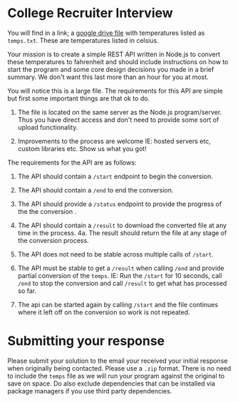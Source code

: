 # College Recruiter Interview


You will find in a link; a [google drive file](https://drive.google.com/file/d/1h94dPj1NnCMZxIom0xlUjmJztVwNAjwM/view?usp=sharing) with temperatures listed as `temps.txt`. These are temperatures listed in celsius. 

Your mission is to create a simple REST API written in Node.js to convert these temperatures to fahrenheit and should include instructions on how to start the program and some core design decisions you made in a brief summary. We don't want this last more than an hour for you at most.

You will notice this is a large file. The requirements for this API are simple but first some important things are that ok to do.

1. The file is located on the same server as the Node.js program/server. Thus you have direct access and don't need to provide some sort of upload functionality.

2. Improvements to the process are welcome IE: hosted servers etc, custom libraries etc. Show us what you got!


The requirements for the API are as follows:

1. The API should contain a `/start` endpoint to begin the conversion.
2. The API should contain a `/end` to end the conversion.
3. The API should provide a `/status` endpoint to provide the progress of the the conversion .
4. The API should contain a `/result` to download the converted file at any time in the process.
4a. The result should return the file at any stage of the conversion process.

5. The API does not need to be stable across multiple calls of `/start`. 
6. The API must be stable to get a `/result` when calling `/end` and provide partial conversion of the `temps`. IE: Run the `/start` for 10 seconds, call `/end` to stop the conversion and call `/result` to get what has processed so far.
7. The api can be started again by calling `/start` and the file continues where it left off on the conversion so work is not repeated.

# Submitting your response

Please submit your solution to the email your received your initial response when originally being contacted. Please use a `.zip` format. There is no need to include the `temps` file as we will run your program against the original to save on space. Do also exclude dependencies that can be installed via package managers if you use third party dependencies.